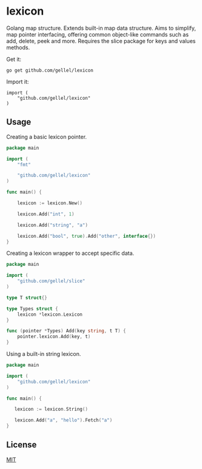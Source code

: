 # lexicon
Golang map structure. Extends built-in map data structure. Aims to simplify, map pointer interfacing, offering common object-like commands such as add, delete, peek and more. Requires the slice package for keys and values methods.

Get it:

```
go get github.com/gellel/lexicon
```

Import it:

```
import (
	"github.com/gellel/lexicon"
)
```

## Usage

Creating a basic lexicon pointer.

```go
package main

import (
	"fmt"

	"github.com/gellel/lexicon"
)

func main() {

    lexicon := lexicon.New()

    lexicon.Add("int", 1)

    lexicon.Add("string", "a")

    lexicon.Add("bool", true).Add("other", interface{})
}
```

Creating a lexicon wrapper to accept specific data.

```go
package main

import (
    "github.com/gellel/slice"
)

type T struct{}

type Types struct {
    lexicon *lexicon.Lexicon
}

func (pointer *Types) Add(key string, t T) {
    pointer.lexicon.Add(key, t)
}
```

Using a built-in string lexicon.

```go
package main

import (
    "github.com/gellel/lexicon"
)

func main() {

   lexicon := lexicon.String()

   lexicon.Add("a", "hello").Fetch("a")
}
```

## License

[MIT](https://github.com/gellel/slice/blob/master/LICENSE)

